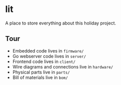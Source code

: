 # lit

A place to store everything about this holiday project.

## Tour

- Embedded code lives in `firmware/`
- Go webserver code lives in `server/`
- Frontend code lives in `client/`
- Wire diagrams and connections live in `hardware/`
- Physical parts live in `parts/`
- Bill of materials live in `bom/`
